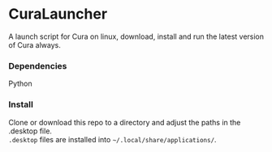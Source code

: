 # CuraLauncher

A launch script for Cura on linux, download, install and run the latest version of Cura always.

### Dependencies
Python

### Install
Clone or download this repo to a directory and adjust the paths in the .desktop file.  
`.desktop` files are installed into `~/.local/share/applications/`.
